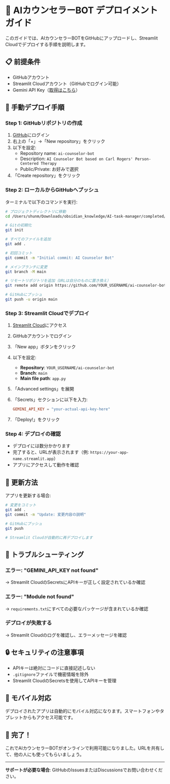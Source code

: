 # 🚀 AIカウンセラーBOT デプロイメントガイド

このガイドでは、AIカウンセラーBOTをGitHubにアップロードし、Streamlit Cloudでデプロイする手順を説明します。

## 📋 前提条件

- GitHubアカウント
- Streamlit Cloudアカウント（GitHubでログイン可能）
- Gemini API Key（[取得はこちら](https://makersuite.google.com/app/apikey)）

## 🔧 手動デプロイ手順

### Step 1: GitHubリポジトリの作成

1. [GitHub](https://github.com)にログイン
2. 右上の「+」→「New repository」をクリック
3. 以下を設定:
   - Repository name: `ai-counselor-bot`
   - Description: `AI Counselor Bot based on Carl Rogers' Person-Centered Therapy`
   - Public/Private: お好みで選択
4. 「Create repository」をクリック

### Step 2: ローカルからGitHubへプッシュ

ターミナルで以下のコマンドを実行:

```bash
# プロジェクトディレクトリに移動
cd /Users/shunm/Downloads/obsidian_knowledge/AI-task-manager/completed/ai-counselor-bot

# Gitの初期化
git init

# すべてのファイルを追加
git add .

# 初回コミット
git commit -m "Initial commit: AI Counselor Bot"

# メインブランチに変更
git branch -M main

# リモートリポジトリを追加（URLは自分のものに置き換え）
git remote add origin https://github.com/YOUR_USERNAME/ai-counselor-bot.git

# GitHubにプッシュ
git push -u origin main
```

### Step 3: Streamlit Cloudでデプロイ

1. [Streamlit Cloud](https://share.streamlit.io/)にアクセス
2. GitHubアカウントでログイン
3. 「New app」ボタンをクリック
4. 以下を設定:
   - **Repository**: `YOUR_USERNAME/ai-counselor-bot`
   - **Branch**: `main`
   - **Main file path**: `app.py`

5. 「Advanced settings」を展開
6. 「Secrets」セクションに以下を入力:
   ```toml
   GEMINI_API_KEY = "your-actual-api-key-here"
   ```

7. 「Deploy!」をクリック

### Step 4: デプロイの確認

- デプロイには数分かかります
- 完了すると、URLが表示されます（例: `https://your-app-name.streamlit.app`）
- アプリにアクセスして動作を確認

## 🔄 更新方法

アプリを更新する場合:

```bash
# 変更をコミット
git add .
git commit -m "Update: 変更内容の説明"

# GitHubにプッシュ
git push

# Streamlit Cloudが自動的に再デプロイします
```

## 🐛 トラブルシューティング

### エラー: "GEMINI_API_KEY not found"
→ Streamlit CloudのSecretsにAPIキーが正しく設定されているか確認

### エラー: "Module not found"
→ `requirements.txt`にすべての必要なパッケージが含まれているか確認

### デプロイが失敗する
→ Streamlit Cloudのログを確認し、エラーメッセージを確認

## 🔒 セキュリティの注意事項

- APIキーは絶対にコードに直接記述しない
- `.gitignore`ファイルで機密情報を除外
- Streamlit CloudのSecretsを使用してAPIキーを管理

## 📱 モバイル対応

デプロイされたアプリは自動的にモバイル対応になります。スマートフォンやタブレットからもアクセス可能です。

## 🎉 完了！

これでAIカウンセラーBOTがオンラインで利用可能になりました。URLを共有して、他の人にも使ってもらいましょう。

---

**サポートが必要な場合**: GitHubのIssuesまたはDiscussionsでお問い合わせください。